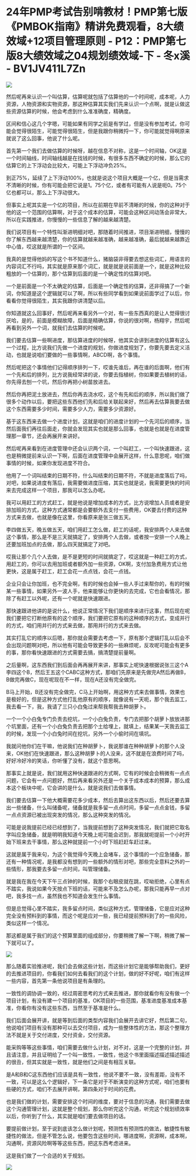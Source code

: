 # 24年PMP考试告别啃教材！PMP第七版《PMBOK指南》精讲免费观看，8大绩效域+12项目管理原则 - P12：PMP第七版8大绩效域之04规划绩效域-下 - 冬x溪 - BV1JV411L7Zn

![](img/e3b8ff36897b86e6c999b210ed0bcaf9_0.png)

然后呢再来认识一个叫估算，估算呢就包括了估算他的一个时间呢，成本呢，人力资源，人物资源和实物资源，那这种估算其实我们先来认识一个点啊，就是认做这些资源估算的时候，他会考虑到什么准准确度，精确度。

区间和信心这几个字嗯，可能如果有同学之前是有学过，但是没有参加考试，你可能会觉得很陌生，可能觉得很陌生，但是我跟你稍微捋一下，你可能就觉得啊原来就说了这么回事，他说了什么呢。

首先第一个我们去做估算的时候呀，越在信息不对称，这是一个时间轴，OK这是一个时间轴线，时间轴线越是在找钱的时候，有很多东西不确定的时候，那么它的估算它的上下浮动会比较大，可能上下浮动冲负25%。

到正75%，延续了上下浮动100%，也就是说这个项目大概是一个亿，但是当需求不清晰的时候，你有可能会把它说是1。75个亿，或者有可能有人说是呃0。75个亿也都可以，那么上下浮动很大。

但事实上呢其实是一个亿的项目，所以在前期在早前不清晰的时候，你的这种对于他的这一个范围的估算啊，对于这个成本的估算，可能会这种区间动荡会非常大，所以在实践推进，你慢慢的一些信息了解的越来越清楚。

我们说项目有一个特性叫渐进明细对吧，那随着时间推进，项目渐进明细，慢慢的你了解东西越来越清楚，你的估算就越来越准确，越来越准确，最后就越来越靠近中心值，哎这就是所谓的一个区间。

我真的是觉得他妈的写这个书不知道什么，猪脑袋非得要去想这些词汇，用语言的内容词汇不行吗，其实就是原来那个词汇，就是就是说前面是一个，就是这种比较粗放的一个估算的，那个估算到后面的是一个确定性的估算对吧。

一个是前面是一个不太确定的估算，后面是一个确定性的估算，还非得搞了一个新词，你知道是这个逻辑就可以了啊，所以有些同学看到如果说前面学过了以后，你看看你觉得很陌生，其实我跟你讲清楚以后。

你知道就这么回事好，然后呢再来看另外一个对，有一些东西真的是让人觉得很讨厌哈，是的，前面是模糊故障，后面是精确估算，你说的很对啊，杨翔宇，然后呢再看到另外一个词，就我们去估算的时候呢。

我们要去估算一些啊进度，那估算进度的时候呀，他其实会讲到进度的估算有这么一个过程，比方说我们先做一个进度的规划，你做进度规划了，你要先要去定义活动，也就是说咱们要做的一些事情啊，ABCD啊，各个事情。

然后呢把这个事情他们记得顺序排列一下，哎谁先谁后，再在谁的后面啊，他们有一个先和后的排列，比方说我经常讲的说，你要去指植树，你如果要去植树的话，你先得去刨一个坑，然后你再把小树苗放进去。

然后你再把泥土放进去，然后你再去浇水哎，这个有先和后的顺序，所以我们做了很多个动作以后，要把这些东西他们先和后给关联起来好，然后再去估算我要去做这个东西需要多少时间，需要多少人力，需要多少资源好。

基于这东西来去做一个进度计划，这就是咱们的进度计划的一个先河后的顺序，当然后面我们再往后面走，你就会发现其实也就是那么回事，也就是也就是在进度管理那一章节，还会再展开来讲好。

然后呢再来看到在进度管理中还会认识两个词，一个叫赶工，一个叫快速跟进，这也是稍微提前来认识一下啊，后面在进度管理中会展开这样，什么意思呢，咱们做事情的时候，如果你发现进度不符合。

他用了一个词叫结束的日期不符，什么叫结束的日期不符，不就是进度落后了吗，对吧，如果说进度有落后，我需要做进度压缩，其实也就是说，我需要更快的时间来去完成这样一个项目，那我可以怎么办呢。

我可以用赶工的方式赶工，就是他说是增加成本的方式，比方说增加人员或者是安排加班的方式，这种方式通常都是会要额外去支付一些费用，OK要去付费的这种方式来去做，也就是像在这里，你看原来是张三做五天。

李四做五天，晚五做五天，咱们用赶工怎么做，赶工的话呢，我安排两个人来去做这个事情，那么是不是三天就搞定了，安排两个人去做，或者按一安排一个人晚上还要加班加点的去做，那么四天就搞定了对吧。

哎我让那个几个人去做，是不是更短的时间就搞定了，哎这就是一种赶工的方式，用赶工的，你可以去用加班或者额外加一些资源，OK啊，支付加急费用方式让他更快，这是属于赶工，赶工会花一点点钱，会花一点钱。

企业只会让你加班，也不完全啊，有的时候也会掉一些人手过来帮你的，有的时候某一些事情，如果另外一波人手，他来能够让你更快的去完成，它也会看情况，那除了有赶工以外呢，还有一个呢就是快速跟进。

那快速跟进他讲的是说什么，他说正常情况下我们是顺序来进行这事，然后现在呢我们要把它打断他原有的这个顺序，我们要把它原有的这种顺序的方式，变成并行的方式，咱们用并行的方式来去做，那用并行的方式来去做。

其实打乱它的顺序以后嗯，那你就会需要去考虑一下，原有那个逻辑打乱以后会不会出现问题啊对吧，所以他有可能会导致更多的一些麻烦呢，反攻呢可能会有更多的事，那你看快速跟进的方式需要去搞，搞清楚提前量啊。

之后量啊，这东西我们到后面会再再展开来讲，那事实上呢快速根据说张三这个A李四这个B，然后王五这个CABC这种方式，那咱们先原来是先做完A然后再做B，B做完再做C，现在呢现在不一样，现在A还没有完全做完。

B马上开始，B还没有完全做完，C马上开始啊，用这种方式来去做事情，效果也是极好的，但是这种方式他打乱他原有的顺序，就像说有一天呃，那个我去监工，我去看一下，我，我请了三只小白兔过来帮我帮我去种胡萝卜。

一个一个小白兔专门负责去挖坑，一个小白兔负责，专门去把那个胡萝卜放放进那个坑里面，还有一个小白兔负责去把那个土给埋上，就填上，结果某一天我去监工的时候，发现一个小白兔时间在挖坑，另外一个小偷时间在填坑。

我就问他你们在干嘛，他说我们在种胡萝卜，我说那谁在种种胡萝卜的那个人没来，OK他们在快速跟进，那么这种胡萝卜的人没来，这不就是在浪费时间了吗，好好冷好冷的笑话，你听懂了没有，就这个意思啊。

那事实上就是说，我们就用这种快速跟进的方式啊，它有的时候会会稍微有一点点问题，它会有一点问题好，然后再来看另外还是一个关于成本成本的预算，那么成本这个板块中呢，它会讲的是什么，就是说我们去做事情。

我们要去估算一下他大概需要花多少成本，然后去算出这东西以后，然后还要去算出一些储备，什么叫储备呢，储备就是我多留一点点时间，多留一点点金钱，多留一点点资源已被出现突发的情况，那么这种突发的情况。

可能是说我提前已经已经想到了，当我提前想到了这种突发情况，我们就把它取名字叫应急储备，就是明明我知道今天晚上呃可能会迟到，那我就呃提前一个小时开始下班来去干事情，那么这种就提前一个小时下班赶赶车赶过来。

这就是属于我来句，为这个我觉得今天晚上会堵车，这个事情的一个应急储备，那还有一种情况呢，是我都没有想到的一些额外的情形对吧，那些完全意料之外的一些情形，那我要去多留一点时间，叫管理储备。

就是我在我在今天下午三点钟的时候，我那个右眼皮就在跳，哎呦拒绝，心里有点不踏实，我说如果今天按点下班的话，可能来不及怎么办呢，那我只能再早一点对吧，我多找一点，虽然我也不知道会发生什么事情。

但是总觉得心里不踏实，我多留点时间，类似这种方式，管理储备，它是应对这种完全没有预料到的事情，而这个呢是应对一些，我已经提前预料到了的一些风险，类似这样一个情况。

那这都是属于我们的这个预算里面的组成部分，你要稍微了解一下啊，稍微了解一下就可以了。

![](img/e3b8ff36897b86e6c999b210ed0bcaf9_2.png)

那么随着实验推进呢，我们会去做这些计划，而这些计划它是能够帮助我们，更好的去推进项目的，你看我们如何去看我们的这个计划，做的好不好呢，咱们有这样一些内容，首先第一条他说项目是有条理的。

一致性的调协调一致的，经过周密思考的方式来去推进，那你就看你有没有做一个项目计划，有没有建一个项目的基准，OK项目的一些范围，基准进度基准成本基准，你看你有没有这些东西，当然至于基准是什么。

我们后面会展开讲，就是等到后面的类型内容我们会展开去讲它好，然后第二句，他说咱们项目有没有那种可以去交付项目，成为一些整体性的方法，那这个整理方法不就是关于交付进度，交付资金，交付资源。

能采购等等这些事情，咱们需要去做什么计划，对不对，这是一个完整的计划，并且请注意，并且证明给了一个叫一致性，一致性，他这个书里面描述描述描述描述的很丑，但其实就是一致性，就是他们之间是有相互关联。

是A和B和C这东西他们应该是具有一致性，他说不要不一致，没有差距，没有不一致，可以是这么个逻辑好，下一条它是对于不断演变的这种方式呢，咱们也要有些硬的方式，咱们不去展开讲啊，第四条对于时间的花费。

也是我们做的计划，需要安排这个时间的维度，要对于信息的沟通，我们需要去做这个沟通管理计划，这就是整个规划，那么你听完这个沟通，听完这个规划绩效率以后，你听到了什么，其实就是咱们要去做项目的话。

要提前做计划，至于说到底该怎么做计划呢，预测性有预测性的做法，敏捷性有敏捷性的做法，但是不管怎么说，他要包含这些时间，哪进度啊，资源啊，成本啊，沟通啊，资源风险啊等等这些东西，把这东西考虑进来。

这是我们做了一个合适的关于规划。

![](img/e3b8ff36897b86e6c999b210ed0bcaf9_4.png)